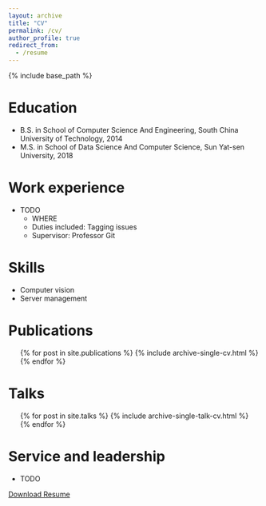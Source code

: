 ```yaml
---
layout: archive
title: "CV"
permalink: /cv/
author_profile: true
redirect_from:
  - /resume
---
```


{% include base_path %}

Education
======
* B.S. in School of Computer Science And Engineering, South China University of Technology, 2014
* M.S. in School of Data Science And Computer Science, Sun Yat-sen University, 2018

Work experience
======
* TODO
  * WHERE
  * Duties included: Tagging issues
  * Supervisor: Professor Git

  
Skills
======
* Computer vision
* Server management


Publications
======
  <ul>{% for post in site.publications %}
    {% include archive-single-cv.html %}
  {% endfor %}</ul>
  
Talks
======
  <ul>{% for post in site.talks %}
    {% include archive-single-talk-cv.html %}
  {% endfor %}</ul>
  
<!-- Teaching
======
  <ul>{% for post in site.teaching %}
    {% include archive-single-cv.html %}
  {% endfor %}</ul> -->
  
Service and leadership
======
* TODO

[Download Resume](https://harlanhong.github.io/Projects/Resume/resume.pdf)
